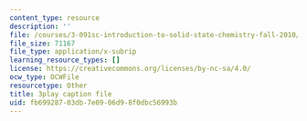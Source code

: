 ```yaml
---
content_type: resource
description: ''
file: /courses/3-091sc-introduction-to-solid-state-chemistry-fall-2010/fb69928703db7e0906d98f0dbc56993b_Fg78tInX5Vg.srt
file_size: 71167
file_type: application/x-subrip
learning_resource_types: []
license: https://creativecommons.org/licenses/by-nc-sa/4.0/
ocw_type: OCWFile
resourcetype: Other
title: 3play caption file
uid: fb699287-03db-7e09-06d9-8f0dbc56993b
---
```

